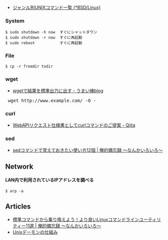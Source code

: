 - [ジャンル別UNIXコマンド一覧 (*BSD/Linux)](http://x68000.q-e-d.net/~68user/unix/genre.html)

### System

    $ sudo shutdown -h now  すぐにシャットダウン
    $ sudo shutdown -r now  すぐに再起動
    $ sudo reboot           すぐに再起動

### File

    $ cp -r fromdir todir

### wget
- [wgetで結果を標準出力に出す - うまい棒blog](http://d.hatena.ne.jp/hogem/20090523/1243060141)

<pre>
 wget http://www.example.com/ -O -
</pre>

### curl
- [WebAPIリクエスト仕様書としてcurlコマンドのご提案 - Qiita](http://qiita.com/Hiraku/items/dfda2f8a5353b0742271)

### sed
- [sedコマンドで覚えておきたい使い方12個 | 俺的備忘録 〜なんかいろいろ〜](http://orebibou.com/2015/07/sed%E3%82%B3%E3%83%9E%E3%83%B3%E3%83%89%E3%81%A7%E8%A6%9A%E3%81%88%E3%81%A6%E3%81%8A%E3%81%8D%E3%81%9F%E3%81%84%E4%BD%BF%E3%81%84%E6%96%B912%E5%80%8B/)


## Network

#### LAN内で利用されているIPアドレスを調べる

    $ arp -a


## Articles

- [標準コマンドから乗り換えよう！より良いLinuxコマンドラインユーティリティー11選 | 俺的備忘録 〜なんかいろいろ〜](http://orebibou.com/2014/08/%e6%a8%99%e6%ba%96%e3%82%b3%e3%83%9e%e3%83%b3%e3%83%89%e3%81%8b%e3%82%89%e4%b9%97%e3%82%8a%e6%8f%9b%e3%81%88%e3%82%88%e3%81%86%ef%bc%81%e3%82%88%e3%82%8a%e8%89%af%e3%81%84linux%e3%82%b3%e3%83%9e/)
- [Unixデーモンの仕組み](https://engineering.otobank.co.jp/2015/03/12/daemon/)
